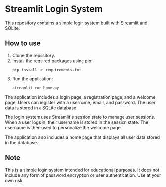 # Streamlit Login System

This repository contains a simple login system built with Streamlit and SQLite.

## How to use

1. Clone the repository.
2. Install the required packages using pip:
   ```
   pip install -r requirements.txt
   ```
3. Run the application:
   ```
   streamlit run home.py
   ```

The application includes a login page, a registration page, and a welcome page. Users can register with a username, email, and password. The user data is stored in a SQLite database.

The login system uses Streamlit's session state to manage user sessions. When a user logs in, their username is stored in the session state. The username is then used to personalize the welcome page.

The application also includes a home page that displays all user data stored in the database.

## Note

This is a simple login system intended for educational purposes. It does not include any form of password encryption or user authentication. Use at your own risk.
